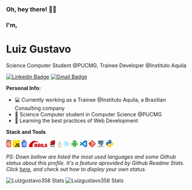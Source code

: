 ### Oh, hey there! 👋😀
### I'm,
# Luiz Gustavo

Science Computer Student @PUCMG, Trainee Developer @Instituto Aquila

[![Linkedin Badge](https://img.shields.io/badge/-Luiz%20Gustavo-blue?style=flat-square&logo=Linkedin&logoColor=white&link=https://www.linkedin.com/in/luizgbraganca/)](https://www.linkedin.com/in/luizgbraganca/) 
[![Gmail Badge](https://img.shields.io/badge/-luiz.gustavo358@gmail.com-c14438?style=flat-square&logo=Gmail&logoColor=white&link=mailto:luiz.gustavo358@gmail.com)](mailto:luiz.gustavo358@gmail.com)

**Personal Info:**

- 💻 Currently working as a Trainee @Instituto Aquila, a Brazilian Consulting company
- 🔬 Science Computer student in Computer Science @PUCMG
- 🌱 Learning the best practices of Web Development


**Stack and Tools**  

<code><img height="20" src="https://raw.githubusercontent.com/Luizgustavo358/Luizgustavo358/bfde4806ed3a8239af16368e02b38caf129962b3/assets/icons/html5.svg"></code>
<code><img height="20" src="https://raw.githubusercontent.com/Luizgustavo358/Luizgustavo358/bfde4806ed3a8239af16368e02b38caf129962b3/assets/icons/javascript.svg"></code>
<code><img height="20" src="https://raw.githubusercontent.com/Luizgustavo358/Luizgustavo358/bfde4806ed3a8239af16368e02b38caf129962b3/assets/icons/css3.svg"></code>
<code><img height="20" src="https://raw.githubusercontent.com/Luizgustavo358/Luizgustavo358/bfde4806ed3a8239af16368e02b38caf129962b3/assets/icons/Ruby_On_Rails.svg"></code>
<code><img height="20" src="https://raw.githubusercontent.com/Luizgustavo358/Luizgustavo358/bfde4806ed3a8239af16368e02b38caf129962b3/assets/icons/ruby.svg"></code>
<code><img height="20" src="https://raw.githubusercontent.com/Luizgustavo358/Luizgustavo358/bfde4806ed3a8239af16368e02b38caf129962b3/assets/icons/java.svg"></code>
<code><img height="20" src="https://raw.githubusercontent.com/Luizgustavo358/Luizgustavo358/bfde4806ed3a8239af16368e02b38caf129962b3/assets/icons/react.svg"></code>
<code><img height="20" src="https://raw.githubusercontent.com/Luizgustavo358/Luizgustavo358/bfde4806ed3a8239af16368e02b38caf129962b3/assets/icons/android.svg"></code>
<code><img height="20" src="https://raw.githubusercontent.com/Luizgustavo358/Luizgustavo358/bfde4806ed3a8239af16368e02b38caf129962b3/assets/icons/vscode.svg"></code>
<code><img height="20" src="https://raw.githubusercontent.com/Luizgustavo358/Luizgustavo358/bfde4806ed3a8239af16368e02b38caf129962b3/assets/icons/git.svg"></code>
<code><img height="20" src="https://raw.githubusercontent.com/Luizgustavo358/Luizgustavo358/bfde4806ed3a8239af16368e02b38caf129962b3/assets/icons/postgresql.svg"></code>
<code><img height="20" src="https://raw.githubusercontent.com/Luizgustavo358/Luizgustavo358/bfde4806ed3a8239af16368e02b38caf129962b3/assets/icons/python.svg"></code>
  
*PS: Down bellow are listed the most used languages and some Github status about this profile. It's a feature aprovided by Github Readme Stats. Click [here](https://github.com/anuraghazra/github-readme-stats), and check out how to display your own status.*

![Luizgustavo358 Stats](https://github-readme-stats.vercel.app/api/top-langs/?username=Luizgustavo358&show_icons=true&hide_border=true&layout=compact&theme=tokyonight)
![Luizgustavo358 Stats](https://github-readme-stats.vercel.app/api?username=Luizgustavo358&show_icons=true&theme=tokyonight)
